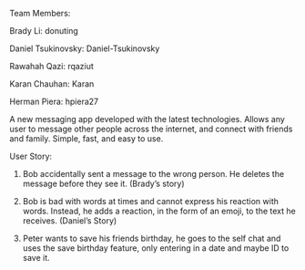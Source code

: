 Team Members:

Brady Li: donuting

Daniel Tsukinovsky: Daniel-Tsukinovsky

Rawahah Qazi: rqaziut

Karan Chauhan: Karan

Herman Piera: hpiera27

A new messaging app developed with the latest technologies.
Allows any user to message other people across the internet, and connect with
friends and family.
Simple, fast, and easy to use.

User Story:
1. Bob accidentally sent a message to the wrong person. He deletes the message before they see it. (Brady’s story)

2. Bob is bad with words at times and cannot express his reaction with words. Instead, he adds a reaction, in the form of an emoji, to the text he receives.
   (Daniel’s Story)

3. Peter wants to save his friends birthday, he goes to the self chat and uses the save birthday feature, only entering in a date and maybe ID to save it.
